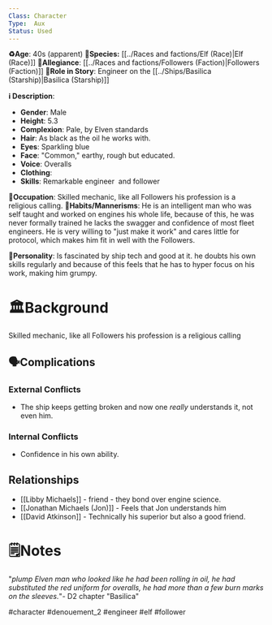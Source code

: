 ```yaml
---
Class: Character
Type:  Aux 
Status: Used
---
```

**♻️Age**: 40s (apparent)
👾**Species:** [[../Races and factions/Elf (Race)|Elf (Race)]]
🏅**Allegiance**:  [[../Races and factions/Followers (Faction)|Followers (Faction)]]
**🎲Role in Story**:  Engineer on the [[../Ships/Basilica (Starship)|Basilica (Starship)]]

**ℹ️ Description**: 
* **Gender**: Male
* **Height**: 5.3
* **Complexion**: Pale, by Elven standards
* **Hair**: As black as the oil he works with.
* **Eyes**:  Sparkling blue
* **Face**: "Common," earthy, rough but educated.
* **Voice**: Overalls
* **Clothing**:  
* **Skills**: Remarkable engineer  and follower

**💼Occupation**: Skilled mechanic, like all Followers his profession is a religious calling.
**🎺Habits/Mannerisms**: He is an intelligent man who was self taught and worked on engines his whole life, because of this, he was never formally trained he lacks the swagger and confidence of most fleet engineers. He is very willing to "just make it work" and cares little for protocol, which makes him fit in well with the Followers.

**🧨Personality**: Is fascinated by ship tech and good at it. he doubts his own skills regularly and because of this feels that he has to hyper focus on his work, making him grumpy.

# 🏛️Background
Skilled mechanic, like all Followers his profession is a religious calling

## 🗣️Complications
### **External Conflicts**
-  The ship keeps getting broken and now one *really* understands it, not even him. 
### **Internal Conflicts**
- Confidence in his own ability.

## Relationships
-  [[Libby Michaels]] - friend - they bond over engine science.
- [[Jonathan Michaels (Jon)]] - Feels that Jon understands him
- [[David Atkinson]] - Technically his superior but also a good friend. 

# 🗒️Notes
"*plump Elven man who looked like he had been rolling in oil, he had substituted the red uniform for overalls, he had more than a few burn marks on the sleeves.*"- D2 chapter "Basilica"

#character #denouement_2 #engineer #elf #follower

